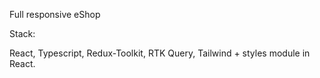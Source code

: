 Full responsive eShop 

Stack: 

React, Typescript, Redux-Toolkit, RTK Query, Tailwind + styles module in React.
